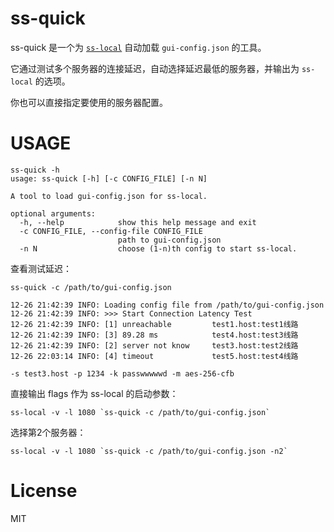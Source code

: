 # ss-quick

ss-quick 是一个为 [`ss-local`](https://github.com/shadowsocks/shadowsocks-libev) 自动加载 `gui-config.json` 的工具。

它通过测试多个服务器的连接延迟，自动选择延迟最低的服务器，并输出为 `ss-local` 的选项。

你也可以直接指定要使用的服务器配置。

# USAGE

```
ss-quick -h
usage: ss-quick [-h] [-c CONFIG_FILE] [-n N]

A tool to load gui-config.json for ss-local.

optional arguments:
  -h, --help            show this help message and exit
  -c CONFIG_FILE, --config-file CONFIG_FILE
                        path to gui-config.json
  -n N                  choose (1-n)th config to start ss-local.
```

查看测试延迟：
```
ss-quick -c /path/to/gui-config.json

12-26 21:42:39 INFO: Loading config file from /path/to/gui-config.json
12-26 21:42:39 INFO: >>> Start Connection Latency Test
12-26 21:42:39 INFO: [1] unreachable         test1.host:test1线路
12-26 21:42:39 INFO: [3] 89.28 ms            test4.host:test3线路
12-26 21:42:39 INFO: [2] server not know     test3.host:test2线路
12-26 22:03:14 INFO: [4] timeout             test5.host:test4线路

-s test3.host -p 1234 -k passwwwwwd -m aes-256-cfb
```

直接输出 flags 作为 ss-local 的启动参数：
```
ss-local -v -l 1080 `ss-quick -c /path/to/gui-config.json`
```

选择第2个服务器：
```
ss-local -v -l 1080 `ss-quick -c /path/to/gui-config.json -n2`
```

# License
MIT
